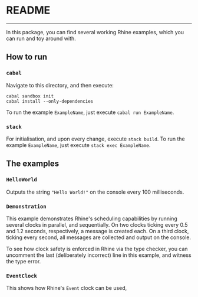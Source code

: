 # README
--------

In this package, you can find several working Rhine examples,
which you can run and toy around with.

## How to run

### `cabal`

Navigate to this directory, and then execute:

```
cabal sandbox init
cabal install --only-dependencies
```

To run the example `ExampleName`, just execute `cabal run ExampleName`.

### `stack`

For initialisation, and upon every change, execute `stack build`.
To run the example `ExampleName`, just execute `stack exec ExampleName`.

## The examples

### `HelloWorld`

Outputs the string `"Hello World!"` on the console every 100 milliseconds.

### `Demonstration`

This example demonstrates Rhine's scheduling capabilities by running several clocks in parallel, and sequentially.
On two clocks ticking every 0.5 and 1.2 seconds, respectively,
a message is created each.
On a third clock, ticking every second,
all messages are collected and output on the console.

To see how clock safety is enforced in Rhine via the type checker,
you can uncomment the last (deliberately incorrect) line in this example,
and witness the type error.

### `EventClock`

This shows how Rhine's `Event` clock can be used,
